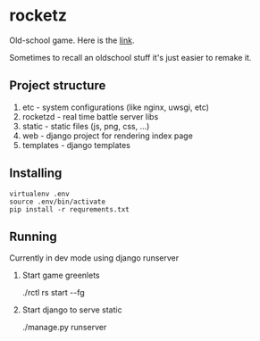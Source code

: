 rocketz
=======

Old-school game. Here is the [link](http://www.youtube.com/watch?v=SnAIuJsBQKQ).

Sometimes to recall an oldschool stuff it's just easier to remake it.

## Project structure

1. etc - system configurations (like nginx, uwsgi, etc)
2. rocketzd - real time battle server libs
3. static - static files (js, png, css, ...)
4. web - django project for rendering index page
5. templates - django templates

## Installing

    virtualenv .env
    source .env/bin/activate
    pip install -r requrements.txt

## Running

Currently in dev mode using django runserver

1. Start game greenlets 
    
    ./rctl rs start --fg

2. Start django to serve static 
    
    ./manage.py runserver




